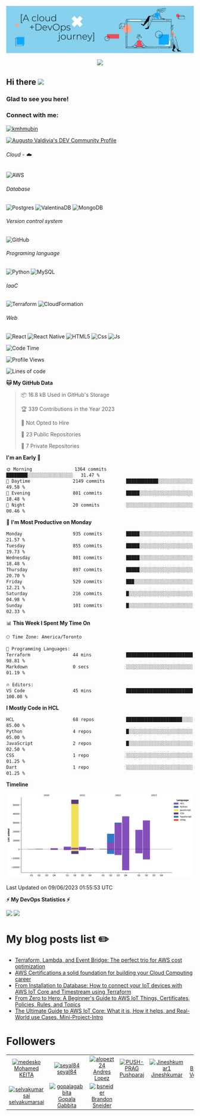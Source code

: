 ![Banner](https://github.com/ValAug/ValAug/blob/master/cover.png)

<!-- retro visitor counter -->
<p align="center"> 
  <img src="https://profile-counter.glitch.me/{ValAug}/count.svg" />
</p>



<!-- welcome message -->
<h2>Hi there <img src="https://media.giphy.com/media/hvRJCLFzcasrR4ia7z/giphy.gif" width="25px"></h2>

<h3>Glad to see you here!</h3>


<!-- Connect with me -->
<h3 align="left">Connect with me:</h3>
<p align="left">
<a href="https://www.linkedin.com/in/augustovaldivia/" target="blank"><img align="center" src="https://github.com/kmhmubin/kmhmubin/blob/master/assets/linkedin.svg" alt="kmhmubin" height="30" width="30" /></a>
</p>

<a href="https://dev.to/valaug">
  <img src="https://d2fltix0v2e0sb.cloudfront.net/dev-badge.svg" alt="Augusto Valdivia's DEV Community Profile" height="30" width="30">
</a>


###### Cloud - :cloud:

![AWS](https://img.shields.io/badge/AWS-%23FF9900.svg?style=for-the-badge&logo=amazon-aws&logoColor=white)


###### Database

![Postgres](https://img.shields.io/badge/postgres-%23316192.svg?style=for-the-badge&logo=postgresql&logoColor=white)
![ValentinaDB](https://img.shields.io/badge/-ValentinaDB-000000?style=flat&logo=ValentinaDB&logoColor=336791)
![MongoDB](https://img.shields.io/badge/MongoDB-%234ea94b.svg?style=for-the-badge&logo=mongodb&logoColor=white)


###### Version control system

![GitHub](https://img.shields.io/badge/github-%23121011.svg?style=for-the-badge&logo=github&logoColor=white)

###### Programing language
![Python](https://img.shields.io/badge/python-3670A0?style=for-the-badge&logo=python&logoColor=ffdd54)
![MySQL](https://img.shields.io/badge/mysql-%2300f.svg?style=for-the-badge&logo=mysql&logoColor=white)


###### IaaC
![Terraform](https://img.shields.io/badge/terraform-%235835CC.svg?style=for-the-badge&logo=terraform&logoColor=white)
![CloudFormation](https://img.shields.io/badge/-CloudFormation-000000?style=flat&logo=Color=FF9900)

###### Web
![React](https://img.shields.io/badge/react-%2320232a.svg?style=for-the-badge&logo=react&logoColor=%2361DAFB)
![React Native](https://img.shields.io/badge/react_native-%2320232a.svg?style=for-the-badge&logo=react&logoColor=%2361DAFB)
![HTML5](https://img.shields.io/badge/html5-%23E34F26.svg?style=for-the-badge&logo=html5&logoColor=white)
![Css](https://img.shields.io/badge/-Css-000000?style=flat&logo=Css)
![Js](https://img.shields.io/badge/-Js-000000?style=flat&logo=Js)

<!--START_SECTION:waka-->
![Code Time](http://img.shields.io/badge/Code%20Time-764%20hrs%2033%20mins-blue)

![Profile Views](http://img.shields.io/badge/Profile%20Views-1-blue)

![Lines of code](https://img.shields.io/badge/From%20Hello%20World%20I%27ve%20Written-203.2%20thousand%20lines%20of%20code-blue)

**🐱 My GitHub Data** 

> 📦 16.8 kB Used in GitHub's Storage 
 > 
> 🏆 339 Contributions in the Year 2023
 > 
> 🚫 Not Opted to Hire
 > 
> 📜 23 Public Repositories 
 > 
> 🔑 7 Private Repositories 
 > 
**I'm an Early 🐤** 

```text
🌞 Morning                1364 commits        ████████░░░░░░░░░░░░░░░░░   31.47 % 
🌆 Daytime                2149 commits        ████████████░░░░░░░░░░░░░   49.58 % 
🌃 Evening                801 commits         █████░░░░░░░░░░░░░░░░░░░░   18.48 % 
🌙 Night                  20 commits          ░░░░░░░░░░░░░░░░░░░░░░░░░   00.46 % 
```
📅 **I'm Most Productive on Monday** 

```text
Monday                   935 commits         █████░░░░░░░░░░░░░░░░░░░░   21.57 % 
Tuesday                  855 commits         █████░░░░░░░░░░░░░░░░░░░░   19.73 % 
Wednesday                801 commits         █████░░░░░░░░░░░░░░░░░░░░   18.48 % 
Thursday                 897 commits         █████░░░░░░░░░░░░░░░░░░░░   20.70 % 
Friday                   529 commits         ███░░░░░░░░░░░░░░░░░░░░░░   12.21 % 
Saturday                 216 commits         █░░░░░░░░░░░░░░░░░░░░░░░░   04.98 % 
Sunday                   101 commits         █░░░░░░░░░░░░░░░░░░░░░░░░   02.33 % 
```


📊 **This Week I Spent My Time On** 

```text
🕑︎ Time Zone: America/Toronto

💬 Programming Languages: 
Terraform                44 mins             █████████████████████████   98.81 % 
Markdown                 0 secs              ░░░░░░░░░░░░░░░░░░░░░░░░░   01.19 % 

🔥 Editors: 
VS Code                  45 mins             █████████████████████████   100.00 % 
```

**I Mostly Code in HCL** 

```text
HCL                      68 repos            █████████████████████░░░░   85.00 % 
Python                   4 repos             █░░░░░░░░░░░░░░░░░░░░░░░░   05.00 % 
JavaScript               2 repos             █░░░░░░░░░░░░░░░░░░░░░░░░   02.50 % 
CSS                      1 repo              ░░░░░░░░░░░░░░░░░░░░░░░░░   01.25 % 
Dart                     1 repo              ░░░░░░░░░░░░░░░░░░░░░░░░░   01.25 % 
```



**Timeline**

![Lines of Code chart](https://raw.githubusercontent.com/ValAug/ValAug/master/assets/bar_graph.png)


 Last Updated on 09/06/2023 01:55:53 UTC
<!--END_SECTION:waka-->

<!-- GitHub stats -->
<b>⚡ My DevOps Statistics ⚡</b>

<!-- GitHub Stats -->
<img height="180em" src="https://github-readme-stats.vercel.app/api?username=ValAug&show_icons=true&hide_border=true" />

<!-- Most Used Languages -->
<img height="180em" src="https://github-readme-stats.vercel.app/api/top-langs/?username=ValAug&exclude_repo=KNN-Image-Classification&show_icons=true&hide_border=true&layout=compact&langs_count=8"/>
</p>

# My blog posts list :pencil2:
<!-- BLOG-POST-LIST:START -->
- [Terraform, Lambda, and Event Bridge: The perfect trio for AWS cost optimization](https://dev.to/aws-builders/terraform-lambda-and-event-bridge-the-perfect-trio-for-aws-cost-optimization-4ig0)
- [AWS Certifications a solid foundation for building your Cloud Computing career](https://dev.to/aws-builders/aws-certifications-a-solid-foundation-for-building-your-cloud-computing-career-gga)
- [From Installation to Database: How to connect your IoT devices with AWS IoT Core and Timestream using Terraform](https://dev.to/aws-builders/from-installation-to-database-how-to-connect-your-iot-devices-with-aws-iot-core-and-timestream-using-terraform-bb9)
- [From Zero to Hero: A Beginner&#39;s Guide to AWS IoT Things, Certificates, Policies, Rules, and Topics](https://dev.to/aws-builders/from-zero-to-hero-a-beginners-guide-to-aws-iot-things-certificates-policies-rules-and-topics-5632)
- [The Ultimate Guide to AWS IoT Core: What it is, How it helps, and Real-World use Cases. Mini-Project-Intro](https://dev.to/aws-builders/the-ultimate-guide-to-aws-iot-core-what-it-is-how-it-helps-and-real-world-use-cases-mini-project-intro-3agn)
<!-- BLOG-POST-LIST:END -->

# Followers
<!--START_SECTION:top-followers-->
<table>
  <tr>
    <td align="center">
      <a href="https://github.com/medesko">
        <img src="https://avatars2.githubusercontent.com/u/1578048" width="100px;" alt="medesko"/>
      </a>
      <br />
      <a href="https://github.com/medesko">Mohamed KEITA</a>
    </td>
    <td align="center">
      <a href="https://github.com/seyal84">
        <img src="https://avatars2.githubusercontent.com/u/30797156" width="100px;" alt="seyal84"/>
      </a>
      <br />
      <a href="https://github.com/seyal84">seyal84</a>
    </td>
    <td align="center">
      <a href="https://github.com/alopezt24">
        <img src="https://avatars2.githubusercontent.com/u/11953522" width="100px;" alt="alopezt24"/>
      </a>
      <br />
      <a href="https://github.com/alopezt24">Andres Lopez</a>
    </td>
    <td align="center">
      <a href="https://github.com/PUSH-PRAG">
        <img src="https://avatars2.githubusercontent.com/u/25321116" width="100px;" alt="PUSH-PRAG"/>
      </a>
      <br />
      <a href="https://github.com/PUSH-PRAG">Pushparaj</a>
    </td>
    <td align="center">
      <a href="https://github.com/Jineshkumar1">
        <img src="https://avatars2.githubusercontent.com/u/85137150" width="100px;" alt="Jineshkumar1"/>
      </a>
      <br />
      <a href="https://github.com/Jineshkumar1">Jineshkumar</a>
    </td>
    <td align="center">
      <a href="https://github.com/xbalaji">
        <img src="https://avatars2.githubusercontent.com/u/15918363" width="100px;" alt="xbalaji"/>
      </a>
      <br />
      <a href="https://github.com/xbalaji">Balaji (xbalaji) Venkataraman</a>
    </td>
    <td align="center">
      <a href="https://github.com/techcontrib">
        <img src="https://avatars2.githubusercontent.com/u/54937605" width="100px;" alt="techcontrib"/>
      </a>
      <br />
      <a href="https://github.com/techcontrib">Nilesh Joshi</a>
    </td>
  </tr>
  <tr>
    <td align="center">
      <a href="https://github.com/selvakumarsai">
        <img src="https://avatars2.githubusercontent.com/u/88017125" width="100px;" alt="selvakumarsai"/>
      </a>
      <br />
      <a href="https://github.com/selvakumarsai">selvakumarsai</a>
    </td>
    <td align="center">
      <a href="https://github.com/gopalagabbita">
        <img src="https://avatars2.githubusercontent.com/u/107900800" width="100px;" alt="gopalagabbita"/>
      </a>
      <br />
      <a href="https://github.com/gopalagabbita">Gopala Gabbita</a>
    </td>
    <td align="center">
      <a href="https://github.com/bsneider">
        <img src="https://avatars2.githubusercontent.com/u/54788551" width="100px;" alt="bsneider"/>
      </a>
      <br />
      <a href="https://github.com/bsneider">Brandon Sneider</a>
    </td>
  </tr>
</table>
<!--END_SECTION:top-followers-->


<!--
**ValAug/ValAug** is a ✨ _special_ ✨ repository because its `README.md` (this file) appears on your GitHub profile.

Here are some ideas to get you started:

- 🔭 I’m currently working on ...
- 🌱 I’m currently learning ...
- 👯 I’m looking to collaborate on ...
- 🤔 I’m looking for help with ...
- 💬 Ask me about ...
- 📫 How to reach me: ...
- 😄 Pronouns: ...
- ⚡ Fun fact: ...
-->
